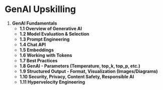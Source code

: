 # GenAI Upskilling

1. **GenAI Fundamentals**
    - **1.1 Overview of Generative AI**
    - **1.2 Model Evaluation & Selection**
    - **1.3 Prompt Engineering**
    - **1.4 Chat API**
    - **1.5 Embeddings**
    - **1.6 Working with Tokens** 
    - **1.7 Best Practices**
    - **1.8 GenAI - Parameters (Temperature, top_k, top_p, etc.)**
    - **1.9 Structured Output - Format, Visualization (Images/Diagrams)**
    - **1.10 Security, Privacy, Content Safety, Responsible AI**
    - **1.11 Hypervelocity Engineering**